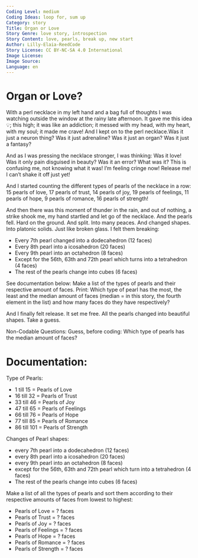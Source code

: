 ```yaml
---
Coding Level: medium
Coding Ideas: loop for, sum up
Category: story
Title: Organ or Love
Story Genre: love story, introspection
Story Content: love, pearls, break up, new start
Author: Lilly-Elaia-ReedCode
Story License: CC BY-NC-SA 4.0 International
Image License:
Image Source:
Language: en
---
```


# Organ or Love?

With a perl necklace in my left hand and a bag full of thoughts I was watching
outside the window at the rainy late afternoon. It gave me this idea 💡; this
high; it was like an addiction; it messed with my head, with my heart, with my
soul; it made me crave! And I kept on to the perl necklace.Was it just a neuron
thing? Was it just adrenaline? Was it just an organ? Was it just a fantasy?

And as I was pressing the necklace stronger, I was thinking: Was it love! Was it
only pain disguised in beauty? Was it an error? What was it? This is confusing
me, not knowing what it was! I’m feeling cringe now! Release me! I can’t shake
it off just yet!

And I started counting the different types of pearls of the necklace in a row:
15 pearls of love, 17 pearls of trust, 14 pearls of joy, 19 pearls of feelings,
11 pearls of hope, 9 pearls of romance, 16 pearls of strength!

And then there was this moment of thunder in the rain, and out of nothing, a
strike shook me, my hand startled and let go of the necklace. And the pearls
fell. Hard on the ground. And split. Into many peaces. And changed shapes. Into
platonic solids. Just like broken glass. I felt them breaking:

- Every 7th pearl changed into a dodecahedron (12 faces)
- Every 8th pearl into a icosahedron (20 faces)
- Every 9th pearl into an octahedron (8 faces)
- Except for the 56th, 63th and 72th pearl which turns into a tetrahedron (4 faces)
- The rest of the pearls change into cubes (6 faces)

See documentation below: Make a list of the types of pearls and their respective
amount of faces. Print: Which type of pearl has the most, the least and the
median amount of faces (median = in this story, the fourth element in the list)
and how many faces do they have respectively?

And I finally felt release. It set me free. All the pearls changed into
beautiful shapes. Take a guess.

Non-Codable Questions: Guess, before coding: Which type of pearls has the median
amount of faces?

# Documentation:

Type of Pearls:

- 1 till 15 = Pearls of Love
- 16 till 32 = Pearls of Trust
- 33 till 46 = Pearls of Joy
- 47 till 65 = Pearls of Feelings
- 66 till 76 = Pearls of Hope
- 77 till 85 = Pearls of Romance
- 86 till 101 = Pearls of Strength

Changes of Pearl shapes:

- every 7th pearl into a dodecahedron (12 faces)
- every 8th pearl into a icosahedron (20 faces)
- every 9th pearl into an octahedron (8 faces)
- except for the 56th, 63th and 72th pearl which turn into a tetrahedron (4 faces)
- The rest of the pearls change into cubes (6 faces)

Make a list of all the types of pearls and sort them according to their respective amounts of faces from lowest to highest:

- Pearls of Love = ? faces
- Pearls of Trust = ? faces
- Pearls of Joy = ? faces
- Pearls of Feelings = ? faces
- Pearls of Hope = ? faces
- Pearls of Romance = ? faces
- Pearls of Strength = ? faces
